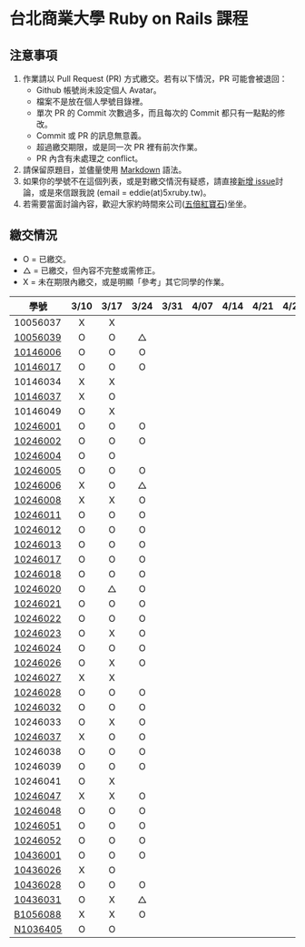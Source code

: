 # 台北商業大學 Ruby on Rails 課程

## 注意事項

1. 作業請以 Pull Request (PR) 方式繳交。若有以下情況，PR 可能會被退回：
   * Github 帳號尚未設定個人 Avatar。
   * 檔案不是放在個人學號目錄裡。
   * 單次 PR 的 Commit 次數過多，而且每次的 Commit 都只有一點點的修改。
   * Commit 或 PR 的訊息無意義。
   * 超過繳交期限，或是同一次 PR 裡有前次作業。
   * PR 內含有未處理之 conflict。
2. 請保留原題目，並儘量使用 [Markdown](http://daringfireball.net/projects/markdown/) 語法。
3. 如果你的學號不在這個列表，或是對繳交情況有疑惑，請直接[新增 issue](https://github.com/kaochenlong/ntub_homework/issues/new)討論，或是來信跟我說 (email = eddie(at)5xruby.tw)。
4. 若需要當面討論內容，歡迎大家約時間來公司([五倍紅寶石](https://5xruby.tw/))坐坐。

## 繳交情況

* O = 已繳交。
* △ = 已繳交，但內容不完整或需修正。
* X = 未在期限內繳交，或是明顯「參考」其它同學的作業。

| 學號      |  3/10  |  3/17  |  3/24  |  3/31  |  4/07  |  4/14  |  4/21  |  4/28  |  5/05  |  5/12  |  5/19  |  5/26  |
| --------- |:------:|:------:|:------:|:------:|:------:|:------:|:------:|:------:|:------:|:------:|:------:|:------:|
| 10056037  |   X    |   X    |        |        |        |        |        |        |        |        |        |        |
| [10056039](https://github.com/michael85731)  |   O    |   O    |   △    |        |        |        |        |        |        |        |        |        |
| [10146006](https://github.com/benjak135765)  |   O    |   O    |   O    |        |        |        |        |        |        |        |        |        |
| [10146017](https://github.com/zerox12311)  |   O    |   O    |   O    |        |        |        |        |        |        |        |        |        |
| 10146034  |   X    |   X    |        |        |        |        |        |        |        |        |        |        |
| [10146037](https://github.com/a31011andy)  |   X    |   O    |        |        |        |        |        |        |        |        |        |        |
| 10146049  |   O    |   X    |        |        |        |        |        |        |        |        |        |        |
| [10246001](https://github.com/Lai10)  |   O    |   O    |   O    |        |        |        |        |        |        |        |        |        |
| [10246002](https://github.com/fanyaping)  |   O    |   O    |    O   |        |        |        |        |        |        |        |        |        |
| [10246004](https://github.com/Casky1108)  |   O    |   O    |        |        |        |        |        |        |        |        |        |        |
| [10246005](https://github.com/OtakuXavier)  |   O    |   O    |   O    |        |        |        |        |        |        |        |        |        |
| [10246006](https://github.com/taiwanboy)  |   X    |   O    |   △   |        |        |        |        |        |        |        |        |        |
| [10246008](https://github.com/a36love3)  |   X    |   X    |    O   |        |        |        |        |        |        |        |        |        |
| [10246011](https://github.com/lin19960729)  |   O    |   O    |   O    |        |        |        |        |        |        |        |        |        |
| [10246012](https://github.com/stefsun1126)  |   O    |   O    |   O    |        |        |        |        |        |        |        |        |        |
| [10246013](https://github.com/10246013)  |   O    |   O    |    O   |        |        |        |        |        |        |        |        |        |
| [10246017](https://github.com/a9261020)  |   O    |   O    |    O   |        |        |        |        |        |        |        |        |        |
| [10246018](https://github.com/shuzhenWu)  |   O    |   O    |   O    |        |        |        |        |        |        |        |        |        |
| [10246020](https://github.com/z789000d)  |   O    |   △    |    O   |        |        |        |        |        |        |        |        |        |
| [10246021](https://github.com/yulilin)  |   O    |   O    |    O   |        |        |        |        |        |        |        |        |        |
| [10246022](https://github.com/w6812763cm)  |   O    |   O    |   O    |        |        |        |        |        |        |        |        |        |
| [10246023](https://github.com/tsy9005)  |   O    |   X    |    O   |        |        |        |        |        |        |        |        |        |
| [10246024](https://github.com/k19953014)  |   O    |   O    |   O    |        |        |        |        |        |        |        |        |        |
| [10246026](https://github.com/tim64195419)  |   O    |   X    |   O   |        |        |        |        |        |        |        |        |        |
| [10246027](https://github.com/s033742458)  |   X    |   X    |        |        |        |        |        |        |        |        |        |        |
| [10246028](https://github.com/ntub10246028)  |   O    |   O    |   O    |        |        |        |        |        |        |        |        |        |
| [10246032](https://github.com/lambdaTW)  |   O    |   O    |   O    |        |        |        |        |        |        |        |        |        |
| 10246033  |   O    |   X    |    O   |        |        |        |        |        |        |        |        |        |
| [10246037](https://github.com/withney93) |   X    |   O    |   O    |        |        |        |        |        |        |        |        |        |
| 10246038  |   O    |   O    |   O    |        |        |        |        |        |        |        |        |        |
| 10246039  |   O    |   O    |   O    |        |        |        |        |        |        |        |        |        |
| 10246041  |   O    |   X    |        |        |        |        |        |        |        |        |        |        |
| [10246047](https://github.com/afresh30508)  |   X    |   X    |   O    |        |        |        |        |        |        |        |        |        |
| [10246048](https://github.com/tyu012206)  |   O    |   O    |    O   |        |        |        |        |        |        |        |        |        |
| [10246051](https://github.com/jiaxinxin)  |   O    |   O    |    O   |        |        |        |        |        |        |        |        |        |
| [10246052](https://github.com/zz5826578)  |   O    |   O    |   O    |        |        |        |        |        |        |        |        |        |
| [10436001](https://github.com/p129894881)  |   O    |   O    |   O    |        |        |        |        |        |        |        |        |        |
| [10436026](https://github.com/artery11348)  |   X    |   O    |        |        |        |        |        |        |        |        |        |        |
| [10436028](https://github.com/Hsiao-Chin-Liang)  |   O    |   O    |   O    |        |        |        |        |        |        |        |        |        |
| [10436031](https://github.com/Lin-Zuyang)  |   O    |   X    |   △    |        |        |        |        |        |        |        |        |        |
| [B1056088](https://github.com/jc-hsu)  |   X    |   X    |   O    |        |        |        |        |        |        |        |        |        |
| [N1036405](https://github.com/silvia0223y)  |   O    |   O    |        |        |        |        |        |        |        |        |        |        |

